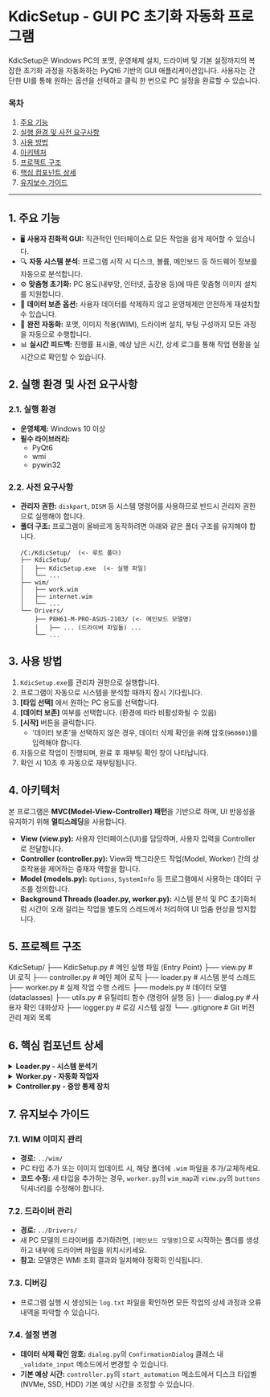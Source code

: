 # KdicSetup - GUI PC 초기화 자동화 프로그램

KdicSetup은 Windows PC의 포맷, 운영체제 설치, 드라이버 및 기본 설정까지의 복잡한 초기화 과정을 자동화하는 PyQt6 기반의 GUI 애플리케이션입니다. 사용자는 간단한 UI를 통해 원하는 옵션을 선택하고 클릭 한 번으로 PC 설정을 완료할 수 있습니다.

### 목차
1. [주요 기능](#1-주요-기능)
2. [실행 환경 및 사전 요구사항](#2-실행-환경-및-사전-요구사항)
3. [사용 방법](#3-사용-방법)
4. [아키텍처](#4-아키텍처)
5. [프로젝트 구조](#5-프로젝트-구조)
6. [핵심 컴포넌트 상세](#6-핵심-컴포넌트-상세)
7. [유지보수 가이드](#7-유지보수-가이드)

---

## 1. 주요 기능
* 🖥️ **사용자 친화적 GUI:** 직관적인 인터페이스로 모든 작업을 쉽게 제어할 수 있습니다.
* 🔍 **자동 시스템 분석:** 프로그램 시작 시 디스크, 볼륨, 메인보드 등 하드웨어 정보를 자동으로 분석합니다.
* ⚙️ **맞춤형 초기화:** PC 용도(내부망, 인터넷, 출장용 등)에 따른 맞춤형 이미지 설치를 지원합니다.
* 💾 **데이터 보존 옵션:** 사용자 데이터를 삭제하지 않고 운영체제만 안전하게 재설치할 수 있습니다.
* 🚀 **완전 자동화:** 포맷, 이미지 적용(WIM), 드라이버 설치, 부팅 구성까지 모든 과정을 자동으로 수행합니다.
* 📊 **실시간 피드백:** 진행률 표시줄, 예상 남은 시간, 상세 로그를 통해 작업 현황을 실시간으로 확인할 수 있습니다.

## 2. 실행 환경 및 사전 요구사항
### 2.1. 실행 환경
* **운영체제:** Windows 10 이상
* **필수 라이브러리:**
    * PyQt6
    * wmi
    * pywin32

### 2.2. 사전 요구사항
* **관리자 권한:** `diskpart`, `DISM` 등 시스템 명령어를 사용하므로 반드시 관리자 권한으로 실행해야 합니다.
* **폴더 구조:** 프로그램이 올바르게 동작하려면 아래와 같은 폴더 구조를 유지해야 합니다.
    ```
    /C:/KdicSetup/  (<- 루트 폴더)
    ├── KdicSetup/
    │   ├── KdicSetup.exe  (<- 실행 파일)
    │   └── ...
    ├── wim/
    │   ├── work.wim
    │   ├── internet.wim
    │   └── ...
    └── Drivers/
        ├── P8H61-M-PRO-ASUS-2103/ (<- 메인보드 모델명)
        │   ├── ... (드라이버 파일들) ...
        └── ...
    ```

## 3. 사용 방법
1. `KdicSetup.exe`를 관리자 권한으로 실행합니다.
2. 프로그램이 자동으로 시스템을 분석할 때까지 잠시 기다립니다.
3. **[타입 선택]** 에서 원하는 PC 용도를 선택합니다.
4. **[데이터 보존]** 여부를 선택합니다. (환경에 따라 비활성화될 수 있음)
5. **[시작]** 버튼을 클릭합니다.
    * '데이터 보존'을 선택하지 않은 경우, 데이터 삭제 확인을 위해 암호(`960601`)를 입력해야 합니다.
6. 자동으로 작업이 진행되며, 완료 후 재부팅 확인 창이 나타납니다.
7. 확인 시 10초 후 자동으로 재부팅됩니다.

## 4. 아키텍처
본 프로그램은 **MVC(Model-View-Controller) 패턴**을 기반으로 하며, UI 반응성을 유지하기 위해 **멀티스레딩**을 사용합니다.

* **View (view.py):** 사용자 인터페이스(UI)를 담당하며, 사용자 입력을 Controller로 전달합니다.
* **Controller (controller.py):** View와 백그라운드 작업(Model, Worker) 간의 상호작용을 제어하는 중재자 역할을 합니다.
* **Model (models.py):** `Options`, `SystemInfo` 등 프로그램에서 사용하는 데이터 구조를 정의합니다.
* **Background Threads (loader.py, worker.py):** 시스템 분석 및 PC 초기화처럼 시간이 오래 걸리는 작업을 별도의 스레드에서 처리하여 UI 멈춤 현상을 방지합니다.

## 5. 프로젝트 구조

KdicSetup/
├── KdicSetup.py         # 메인 실행 파일 (Entry Point)
├── view.py              # UI 로직
├── controller.py        # 메인 제어 로직
├── loader.py            # 시스템 분석 스레드
├── worker.py            # 실제 작업 수행 스레드
├── models.py            # 데이터 모델 (dataclasses)
├── utils.py             # 유틸리티 함수 (명령어 실행 등)
├── dialog.py            # 사용자 확인 대화상자
├── logger.py            # 로깅 시스템 설정
└── .gitignore           # Git 버전 관리 제외 목록


## 6. 핵심 컴포넌트 상세
<details>
    <summary><b>Loader.py - 시스템 분석기</b></summary>
    <ul>
        <li><code>diskpart</code> 명령으로 디스크 및 볼륨 정보를 수집합니다.</li>
        <li>USB 디스크를 제외하고, 폴더 구조를 기반으로 System, Data, Boot 볼륨을 자동으로 분류합니다.</li>
        <li>WMI를 통해 메인보드 모델명을 조회하고, <code>../Drivers/</code> 에서 일치하는 드라이버 폴더 경로를 찾습니다.</li>
        <li>분석된 모든 정보를 <code>SystemInfo</code> 객체에 담아 Controller로 전달합니다.</li>
    </ul>
</details>
<details>
    <summary><b>Worker.py - 자동화 작업자</b></summary>
    <ul>
        <li>사용자 옵션에 따라 <code>diskpart</code> 스크립트를 동적으로 생성하여 디스크 포맷 및 파티션 생성을 수행합니다.</li>
        <li><code>DISM</code> 명령으로 선택된 WIM 이미지를 OS 파티션에 적용하고, 드라이버를 통합 설치합니다.</li>
        <li><code>robocopy</code>를 이용해 사용자 폴더 등 기타 설정 파일들을 복원합니다.</li>
        <li><code>bcdboot</code>, <code>bcdedit</code> 명령으로 UEFI 부팅 정보를 구성합니다.</li>
    </ul>
</details>
<details>
    <summary><b>Controller.py - 중앙 통제 장치</b></summary>
    <ul>
        <li>View로부터의 사용자 입력(시그널)을 받아 Loader나 Worker 스레드를 시작/중지시킵니다.</li>
        <li>Loader와 Worker로부터 진행률, 로그, 완료/오류 상태를 받아 View에 업데이트합니다.</li>
        <li>작업 완료 후 실제 소요 시간을 파일에 저장하여 다음 실행 시 '예상 남은 시간'의 정확도를 높입니다.</li>
    </ul>
</details>

## 7. 유지보수 가이드
### 7.1. WIM 이미지 관리
* **경로:** `../wim/`
* PC 타입 추가 또는 이미지 업데이트 시, 해당 폴더에 `.wim` 파일을 추가/교체하세요.
* **코드 수정:** 새 타입을 추가하는 경우, `worker.py`의 `wim_map`과 `view.py`의 `buttons` 딕셔너리를 수정해야 합니다.

### 7.2. 드라이버 관리
* **경로:** `../Drivers/`
* 새 PC 모델의 드라이버를 추가하려면, `[메인보드 모델명]`으로 시작하는 폴더를 생성하고 내부에 드라이버 파일을 위치시키세요.
* **참고:** 모델명은 WMI 조회 결과와 일치해야 정확히 인식됩니다.

### 7.3. 디버깅
* 프로그램 실행 시 생성되는 `log.txt` 파일을 확인하면 모든 작업의 상세 과정과 오류 내역을 파악할 수 있습니다.

### 7.4. 설정 변경
* **데이터 삭제 확인 암호:** `dialog.py`의 `ConfirmationDialog` 클래스 내 `_validate_input` 메소드에서 변경할 수 있습니다.
* **기본 예상 시간:** `controller.py`의 `start_automation` 메소드에서 디스크 타입별(NVMe, SSD, HDD) 기본 예상 시간을 조정할 수 있습니다.
